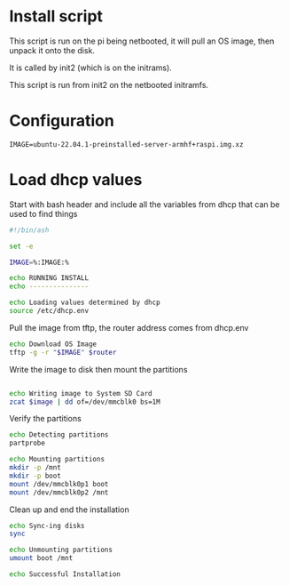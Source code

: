 # Install script

This script is run on the pi being netbooted, it will pull an OS image, then unpack it onto the disk.

It is called by init2 (which is on the initrams).

This script is run from init2 on the netbooted initramfs.


# Configuration

```env
IMAGE=ubuntu-22.04.1-preinstalled-server-armhf+raspi.img.xz
```

# Load dhcp values

Start with bash header and include all the variables from dhcp that can be used to find things
```r-create-file:install.sh
#!/bin/ash

set -e

IMAGE=%:IMAGE:%

echo RUNNING INSTALL
echo ---------------

echo Loading values determined by dhcp
source /etc/dhcp.env
```

Pull the image from tftp, the router address comes from dhcp.env
```append-file:install.sh
echo Download OS Image
tftp -g -r "$IMAGE" $router
```

Write the image to disk then mount the partitions
```append-file:install.sh

echo Writing image to System SD Card
zcat $image | dd of=/dev/mmcblk0 bs=1M
```

Verify the partitions
```append-file:install.sh
echo Detecting partitions
partprobe

echo Mounting partitions
mkdir -p /mnt
mkdir -p boot
mount /dev/mmcblk0p1 boot
mount /dev/mmcblk0p2 /mnt
```

Clean up and end the installation
```append-file:install.sh
echo Sync-ing disks
sync

echo Unmounting partitions
umount boot /mnt

echo Successful Installation
```
